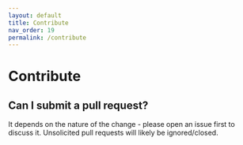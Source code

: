 ```yaml
---
layout: default
title: Contribute
nav_order: 19
permalink: /contribute
---
```


# Contribute

## Can I submit a pull request?

It depends on the nature of the change - please open an issue first to discuss it.
Unsolicited pull requests will likely be ignored/closed.